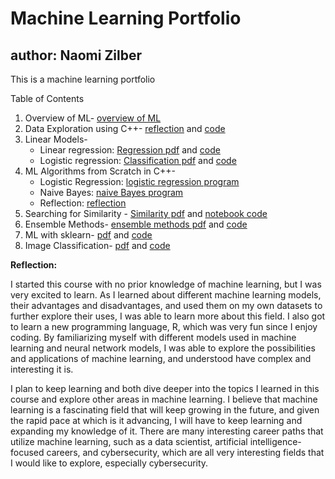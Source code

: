 # Machine Learning Portfolio
## author: Naomi Zilber
This is a machine learning portfolio

Table of Contents
1. Overview of ML- [overview of ML](https://github.com/naomi-z/Portfolio/blob/6555777b970ce6ff262724059a9f9cefc0e7658f/Overview_of_ML.pdf)
2. Data Exploration using C++- [reflection](https://github.com/naomi-z/Portfolio/blob/69013ab79e20582892f4cace212c1eaac309f127/Data_Exploration.pdf) and [code](https://github.com/naomi-z/Portfolio/blob/69013ab79e20582892f4cace212c1eaac309f127/DataExploration.cpp)
3. Linear Models-
    - Linear regression: [Regression pdf](https://github.com/naomi-z/Portfolio/blob/c1cc6a6168baceb087bc2429d39008c18fe37156/Regression.pdf) and [code](https://github.com/naomi-z/Portfolio/blob/4e2cb0a88eac0287c0d9da78f971b493202e436c/Regression.Rmd)
    - Logistic regression: [Classification pdf](https://github.com/naomi-z/Portfolio/blob/c1cc6a6168baceb087bc2429d39008c18fe37156/Classification.pdf) and [code](https://github.com/naomi-z/Portfolio/blob/4e2cb0a88eac0287c0d9da78f971b493202e436c/Classification.Rmd)
4. ML Algorithms from Scratch in C++-
    - Logistic Regression: [logistic regression program](https://github.com/naomi-z/Portfolio/blob/28a20bee60e3b0a2ca075c9be5050595380d1c1b/LogFromScratch.cpp)
    - Naive Bayes: [naive Bayes program](https://github.com/naomi-z/Portfolio/blob/28a20bee60e3b0a2ca075c9be5050595380d1c1b/NaiveBayesFromScratch.cpp)
    - Reflection: [reflection](https://github.com/naomi-z/Portfolio/blob/28a20bee60e3b0a2ca075c9be5050595380d1c1b/ML_Algorithms_From_Scratch.pdf)
5. Searching for Similarity - [Similarity pdf](https://github.com/naomi-z/Portfolio/blob/cf2a71c01c4ab84bdd65c29e3ef54cb98bf65b92/Similarity.pdf) and [notebook code](https://github.com/naomi-z/Portfolio/blob/cf2a71c01c4ab84bdd65c29e3ef54cb98bf65b92/Similarity.Rmd)
5. Ensemble Methods- [ensemble methods pdf](https://github.com/naomi-z/Portfolio/blob/19e398aa96766e0b69bbcc2e9c640d713f29d46f/EnsembleMethods.pdf) and [code](https://github.com/naomi-z/Portfolio/blob/19e398aa96766e0b69bbcc2e9c640d713f29d46f/EnsembleMethods.Rmd)
6. ML with sklearn- [pdf](https://github.com/naomi-z/Machine-Learning-Portfolio/blob/5b9b8990756701fc934947f19653f056e804613a/PythonML%20Colaboratory.pdf) and [code](https://github.com/naomi-z/Machine-Learning-Portfolio/blob/5b9b8990756701fc934947f19653f056e804613a/PythonML.ipynb)
7. Image Classification- [pdf](https://github.com/naomi-z/Machine-Learning-Portfolio/blob/b356326f019d71781c404a39ead2be6cf315d78d/ImageClassification.pdf) and [code](https://github.com/naomi-z/Machine-Learning-Portfolio/blob/b356326f019d71781c404a39ead2be6cf315d78d/ImageClassification.ipynb)


**Reflection:**

I started this course with no prior knowledge of machine learning, but I was very excited to learn. As I learned about different machine learning models, their advantages and disadvantages, and used them on my own datasets to further explore their uses, I was able to learn more about this field. I also got to learn a new programming language, R, which was very fun since I enjoy coding. By familiarizing myself with different models used in machine learning and neural network models, I was able to explore the possibilities and applications of machine learning, and understood have complex and interesting it is.

I plan to keep learning and both dive deeper into the topics I learned in this course and explore other areas in machine learning. I believe that machine learning is a fascinating field that will keep growing in the future, and given the rapid pace at which is it advancing, I will have to keep learning and expanding my knowledge of it. There are many interesting career paths that utilize machine learning, such as a data scientist, artificial intelligence-focused careers, and cybersecurity, which are all very interesting fields that I would like to explore, especially cybersecurity.
